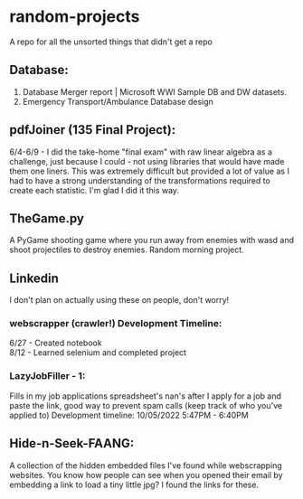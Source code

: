 # random-projects

A repo for all the unsorted things that didn't get a repo  

## Database:  
1. Database Merger report | Microsoft WWI Sample DB and DW datasets.
2. Emergency Transport/Ambulance Database design


## pdfJoiner (135 Final Project):  
6/4-6/9 - I did the take-home "final exam" with raw linear algebra as a challenge, just because I could - not using libraries that would have made them one liners. This was extremely difficult but provided a lot of value as I had to have a strong understanding of the transformations required to create each statistic. I'm glad I did it this way.


## TheGame.py  
A PyGame shooting game where you run away from enemies with wasd and shoot projectiles to destroy enemies. Random morning project.


## Linkedin
I don't plan on actually using these on people, don't worry!
### webscrapper (crawler!) Development Timeline:  
6/27 - Created notebook  
8/12 - Learned selenium and completed project 


### LazyJobFiller - 1:
Fills in my job applications spreadsheet's nan's after I apply for a job and paste the link, good way to prevent spam calls (keep track of who you've applied to)
Development timeline: 10/05/2022 5:47PM - 6:40PM


## Hide-n-Seek-FAANG:  
A collection of the hidden embedded files I've found while webscrapping websites. You know how people can see when you opened their email by embedding a link to load a tiny little jpg? I found the links for these.

